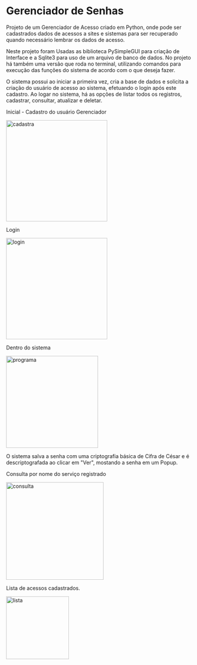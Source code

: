 # Gerenciador de Senhas
 Projeto de um Gerenciador de Acesso criado em Python, onde pode ser cadastrados dados de acessos a sites e sistemas para ser recuperado quando necessário lembrar os dados de acesso. 
 
Neste projeto foram Usadas as biblioteca PySimpleGUI para criação de Interface e a Sqlite3 para uso de um arquivo de banco de dados. 
No projeto há também uma versão que roda no terminal, utilizando comandos para execução das funções do sistema de acordo com o que deseja fazer. 

O sistema possui ao iniciar a primeira vez, cria a base de dados e solicita a criação do usuário de acesso ao sistema, efetuando o login após este cadastro. 
Ao logar no sistema, há as opções de listar todos os registros, cadastrar, consultar, atualizar e deletar.

Inicial - Cadastro do usuário Gerenciador

<img width="274" alt="cadastra" src="https://user-images.githubusercontent.com/120613380/207892452-b2ce1687-7ebf-447a-9a75-d8f7320d4364.png">

Login

<img width="274" alt="login" src="https://user-images.githubusercontent.com/120613380/207897981-26948df6-68e5-48b5-994b-e2d29d013ce1.png">

Dentro do sistema

<img width="249" alt="programa" src="https://user-images.githubusercontent.com/120613380/207892924-3c999d7f-77b9-45da-bec9-1842b18143ee.png">

O sistema salva a senha com uma criptografia básica de Cifra de César e é descriptografada ao clicar em "Ver", mostando a senha em um Popup.  

Consulta por nome do serviço registrado

<img width="264" alt="consulta" src="https://user-images.githubusercontent.com/120613380/207893011-165b5596-5497-42c6-bc72-5e219a7c48f5.png">

Lista de acessos cadastrados. 

<img width="170" alt="lista" src="https://user-images.githubusercontent.com/120613380/207893502-2fd84c9e-c4e6-435e-9630-92649db06b17.png">
